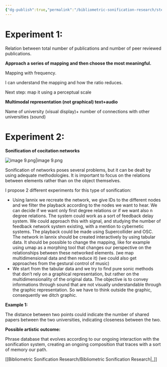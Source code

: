 ```yaml
---
{"dg-publish":true,"permalink":"/bibliometric-sonification-research/steps/sonification/sonification/"}
---
```


# Experiment 1:

Relation between total number of publications and number of peer reviewed publications.

**Approach a series of mapping and then choose the most meaningful.**

Mapping with frequency.

I can understand the mapping and how the ratio reduces.

Next step: map it using a perceptual scale

  

**Multimodal representation (not graphical) text+audio**

Name of university (visual display)+ number of connections with other universities (sound)

# Experiment 2:

**Sonification of cocitation networks**

  

![image 9.png|image 9.png](/img/user/Assets/image%209.png)

Sonification of networks poses several problems, but it can be dealt by using adequate methodologies. It is important to focus on the relations between elements rather than on the object themselves.

I propose 2 different experiments for this type of sonification:

- Using Iannix we recreate the network, we give IDs to the different nodes and we filter the playback according to the nodes we want to hear. We can decide if we want only first degree relations or if we want also n degree relations. The system could work as a sort of feedback delay system. We could approach this with signal, and studying the number of feedback network system existing, with a mention to cybernetic systems. The playback could be made using Supercollider and OSC. The network in Iannix should be created interactively by using tabular data. It should be possible to change the mapping, like for example using umap as a morphing tool that changes our perspective on the relationships between these networked elements. (we map multidimensional data and then reduce it) (we could also get approaches from the gestural control of music)
- We start from the tabular data and we try to find pure sonic methods that don’t rely on a graphical representation, but rather on the multidimensionality of the original data. The objective is to convey informations through sound that are not visually understandable through the graphic representation. So we have to think outside the graphic, consequently we ditch graphic.

  

**Example 1:**

The distance between two points could indicate the number of shared papers between the two universities, indicating closeness between the two.

  

  

**Possible artistic outcome:**

Phrase database that evolves according to our ongoing interaction with the sonification system, creating an ongoing composition that traces with a sort of memory our path.

[[Bibliometric Sonification Research/Bibliometric Sonification Research\|_]]